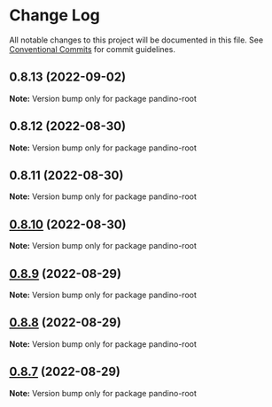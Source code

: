 # Change Log

All notable changes to this project will be documented in this file.
See [Conventional Commits](https://conventionalcommits.org) for commit guidelines.

## 0.8.13 (2022-09-02)

**Note:** Version bump only for package pandino-root

## 0.8.12 (2022-08-30)

**Note:** Version bump only for package pandino-root

## 0.8.11 (2022-08-30)

**Note:** Version bump only for package pandino-root

## [0.8.10](https://github.com/BlackBeltTechnology/pandino/compare/v0.8.9...v0.8.10) (2022-08-30)

**Note:** Version bump only for package pandino-root

## [0.8.9](https://github.com/BlackBeltTechnology/pandino/compare/v0.8.8...v0.8.9) (2022-08-29)

**Note:** Version bump only for package pandino-root

## [0.8.8](https://github.com/BlackBeltTechnology/pandino/compare/v0.8.7...v0.8.8) (2022-08-29)

**Note:** Version bump only for package pandino-root

## [0.8.7](https://github.com/BlackBeltTechnology/pandino/compare/v0.8.6...v0.8.7) (2022-08-29)

**Note:** Version bump only for package pandino-root
